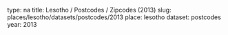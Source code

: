 type: na
title: Lesotho / Postcodes / Zipcodes (2013)
slug: places/lesotho/datasets/postcodes/2013
place: lesotho
dataset: postcodes
year: 2013
